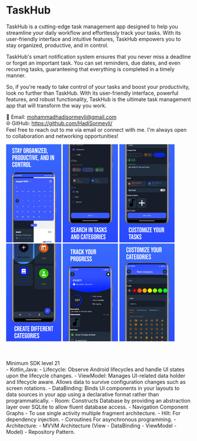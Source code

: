 # TaskHub

TaskHub is a cutting-edge task management app designed to help you streamline your daily workflow and effortlessly track your tasks. With its user-friendly interface and intuitive features, TaskHub empowers you to stay organized, productive, and in control. 

TaskHub's smart notification system ensures that you never miss a deadline or forget an important task. You can set reminders, due dates, and even recurring tasks, guaranteeing that everything is completed in a timely manner. 

So, if you're ready to take control of your tasks and boost your productivity, look no further than TaskHub. With its user-friendly interface, powerful features, and robust functionality, TaskHub is the ultimate task management app that will transform the way you work.


📧 Email: mohammadhadisormeyli@gmail.com <br/>
🌐 GitHub: https://github.com/HadiSormeyli/
<br/>
Feel free to reach out to me via email or connect with me. I'm always open to collaboration and networking opportunities!


<p float="left">
  <img src="https://github.com/HadiSormeyli/TaskHub/blob/master/screenshots/image1.png" width="150" />
  <img src="https://github.com/HadiSormeyli/TaskHub/blob/master/screenshots/image2.png" width="150" />
  <img src="https://github.com/HadiSormeyli/TaskHub/blob/master/screenshots/image4.png" width="150" />
  <img src="https://github.com/HadiSormeyli/TaskHub/blob/master/screenshots/image6.png" width="150" />
  <img src="https://github.com/HadiSormeyli/TaskHub/blob/master/screenshots/image7.png" width="150" />
  <img src="https://github.com/HadiSormeyli/TaskHub/blob/master/screenshots/image8.png" width="150" />
</p>
<br/><br/>
Minimum SDK level 21<br/>
- Kotlin,Java:
      - Lifecycle: Observe Android lifecycles and handle UI states upon the lifecycle changes.
      - ViewModel: Manages UI-related data holder and lifecycle aware. Allows data to survive configuration changes such as screen rotations.
      - DataBinding: Binds UI components in your layouts to data sources in your app using a declarative format rather than programmatically.
      - Room: Constructs Database by providing an abstraction layer over SQLite to allow fluent database access.
      - Navigation Component Graphs - To use single activity multiple fragment architecture.
      - Hilt: For dependency injection.
      - Coroutines For asynchronous programming.
- Architecture:
  - MVVM Architecture (View - DataBinding - ViewModel - Model)
  - Repository Pattern.
